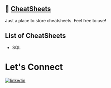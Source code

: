 ## 🔗 [CheatSheets](https://drivendata.github.io/cookiecutter-data-science/)

Just a place to store cheatsheets. Feel free to use!




## List of CheatSheets


+ SQL 



# Let's Connect 

[![linkedin](https://img.shields.io/badge/linkedin-0A66C2?style=for-the-badge&logo=linkedin&logoColor=white)](https://www.linkedin.com/in/prakhar-srivastav/)